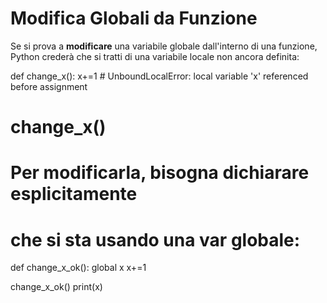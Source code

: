 # Modifica Globali da Funzione

Se si prova a **modificare** una variabile globale dall'interno di una funzione, Python crederà che si tratti di una variabile locale non ancora definita:

def change_x():
    x+=1 # UnboundLocalError: local variable 'x' referenced before assignment

# change_x()

# Per modificarla, bisogna dichiarare esplicitamente
# che si sta usando una var globale:

def change_x_ok():
    global x
    x+=1 

change_x_ok()
print(x)
